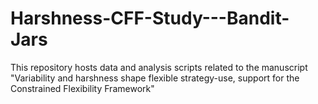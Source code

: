 # Harshness-CFF-Study---Bandit-Jars
This repository hosts data and analysis scripts related to the manuscript "Variability and harshness shape flexible strategy-use, support for the Constrained Flexibility Framework"
